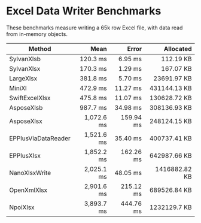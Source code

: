 # Excel Data Writer Benchmarks

These benchmarks measure writing a 65k row Excel file, with data read from in-memory objects.

| Method              | Mean       | Error     | Allocated     |
|-------------------- |-----------:|----------:|--------------:|
| SylvanXlsb          |   120.3 ms |   6.95 ms |     112.19 KB |
| SylvanXlsx          |   170.3 ms |   1.29 ms |     167.07 KB |
| LargeXlsx           |   381.8 ms |   5.70 ms |   23691.97 KB |
| MiniXl              |   472.9 ms |  11.27 ms |  431144.13 KB |
| SwiftExcelXlsx      |   475.8 ms |  11.07 ms |  130628.72 KB |
| AsposeXlsb          |   987.7 ms |  34.98 ms |  308136.93 KB |
| AsposeXlsx          | 1,072.6 ms | 159.94 ms |  248124.15 KB |
| EPPlusViaDataReader | 1,521.6 ms |  35.40 ms |  400737.41 KB |
| EPPlusXlsx          | 1,852.2 ms | 162.26 ms |  642987.66 KB |
| NanoXlsxWrite       | 2,025.1 ms |  48.05 ms | 1416882.82 KB |
| OpenXmlXlsx         | 2,901.6 ms | 215.12 ms |  689526.84 KB |
| NpoiXlsx            | 3,893.7 ms | 444.76 ms |  1232129.7 KB |